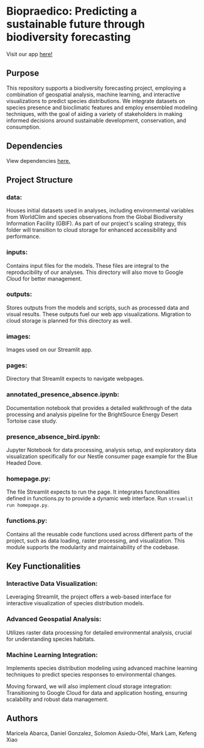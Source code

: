 # Biopraedico: Predicting a sustainable future through biodiversity forecasting  
Visit our app [here!](http://biopraedico.streamlit.app)

## Purpose
This repository supports a biodiversity forecasting project, employing a combination of geospatial analysis, machine learning, and interactive visualizations to predict species distributions. We integrate datasets on species presence and bioclimatic features and employ ensembled modeling techniques, with the goal of aiding a variety of stakeholders in making informed decisions around sustainable development, conservation, and consumption.

## Dependencies  
View dependencies [here.](requirements.txt)

## Project Structure
### data: 
Houses initial datasets used in analyses, including environmental variables from WorldClim and species observations from the Global Biodiversity Information Facility (GBIF). As part of our project's scaling strategy, this folder will transition to cloud storage for enhanced accessibility and performance.

### inputs: 
Contains input files for the models. These files are integral to the reproducibility of our analyses. This directory will also move to Google Cloud for better management.

### outputs: 
Stores outputs from the models and scripts, such as processed data and visual results. These outputs fuel our web app visualizations. Migration to cloud storage is planned for this directory as well.  

### images:  
Images used on our Streamlit app.  

### pages:  
Directory that Streamlit expects to navigate webpages.

### annotated_presence_absence.ipynb: 
Documentation notebook that provides a detailed walkthrough of the data processing and analysis pipeline for the BrightSource Energy Desert Tortoise case study.  

### presence_absence_bird.ipynb: 
Jupyter Notebook for  data processing, analysis setup, and exploratory data visualization specifically for our Nestle consumer page example for the Blue Headed Dove.

### homepage.py: 
The file Streamlit expects to run the page. It integrates functionalities defined in functions.py to provide a dynamic web interface. Run `streamlit run homepage.py`.

### functions.py: 
Contains all the reusable code functions used across different parts of the project, such as data loading, raster processing, and visualization. This module supports the modularity and maintainability of the codebase.

## Key Functionalities
### Interactive Data Visualization: 
Leveraging Streamlit, the project offers a web-based interface for interactive visualization of species distribution models.
### Advanced Geospatial Analysis: 
Utilizes raster data processing for detailed environmental analysis, crucial for understanding species habitats.
### Machine Learning Integration: 
Implements species distribution modeling using advanced machine learning techniques to predict species responses to environmental changes.

Moving forward, we will also implement cloud storage integration: Transitioning to Google Cloud for data and application hosting, ensuring scalability and robust data management.


## Authors
Maricela Abarca,
Daniel Gonzalez,
Solomon Asiedu-Ofei,
Mark Lam,
Kefeng Xiao
